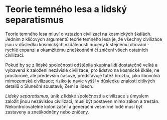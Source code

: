 # Teorie temného lesa a lidský separatismus

Teorie temného lesa mluví o vztazích civilizací na kosmických škálách. Jedním z klíčových argumentů teorie temného lesa je, že všechny civilizace jsou v důsledku kosmických vzdáleností nuceny k stejnému chování - rychlé expanzi a okamžitému zneškodnění či zničení všech ostatních civilizací.

Pokud by se z lidské společnosti odštěpila skupina lidí dostatečně velká a vybavená k založení nezávislé civilizace, pro lidstvo na kosmické škále, ne prostorové, ale především časové, představuje tutéž hrozbu, jako libovolná mimozemská civilizace; riziko je navíc vyšší v důsledku znalosti citlivých detailů o Sluneční soustavě, Zemi a lidech.

*Lidský separatismus*, únik z lidské společnosti a civilizace s úmyslem založit jinou nezávislou civilizaci, musí být postaven mimo zákon a trestán. Nekontrolovatelné kolonizační a generační vesmírné lodě musí být zastaveny a zneškodněny nebo zničeny.
